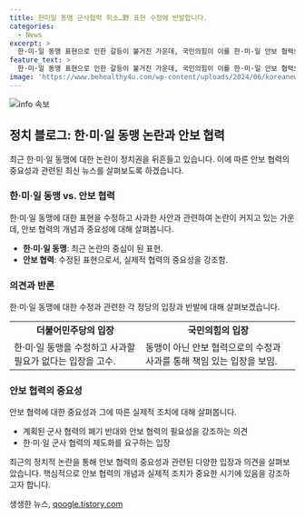 ```yaml
---
title: 한미일 동맹 군사협력 취소…野 표현 수정에 반발합니다.
categories:
  - News
excerpt: >
  한·미·일 동맹 표현으로 인한 갈등이 불거진 가운데, 국민의힘이 이를 한·미·일 안보 협력으로 수정하고 사과했다. 더불어민주당 의원들은 이에 대해 표현 수정만으로는 문제 해결이 아니며 군사 협력 자체를 폐기해야 한다며 호감 표현하지 않았다. 국민의힘은 한·미·일 동맹 표현을 실수로 사과하며 정정했지만, 이에 대한 반대 의견도 존재한다. 마침내 국민의힘과 더불어민주당 간의 갈등은 대정부 질문 파행으로 이어졌다.
feature_text: >
  한·미·일 동맹 표현으로 인한 갈등이 불거진 가운데, 국민의힘이 이를 한·미·일 안보 협력으로 수정하고 사과했다. 더불어민주당 의원들은 이에 대해 표현 수정만으로는 문제 해결이 아니며 군사 협력 자체를 폐기해야 한다며 호감 표현하지 않았다. 국민의힘은 한·미·일 동맹 표현을 실수로 사과하며 정정했지만, 이에 대한 반대 의견도 존재한다. 마침내 국민의힘과 더불어민주당 간의 갈등은 대정부 질문 파행으로 이어졌다.
image: 'https://www.behealthy4u.com/wp-content/uploads/2024/06/koreanews.jpg'
---
```


<p><img src="https://www.behealthy4u.com/wp-content/uploads/2024/06/koreanews.jpg" alt="info 속보" /></p>

<h2 data-ke-size="size26">정치 블로그: 한·미·일 동맹 논란과 안보 협력</h2>

<p data-ke-size="size16">최근 한·미·일 동맹에 대한 논란이 정치권을 뒤흔들고 있습니다. 이에 따른 안보 협력의 중요성과 관련된 최신 뉴스를 살펴보도록 하겠습니다.</p>

<h3>한·미·일 동맹 vs. 안보 협력</h3>

<p data-ke-size="size16">한·미·일 동맹에 대한 표현을 수정하고 사과한 사안과 관련하여 논란이 커지고 있는 가운데, 안보 협력의 개념과 중요성에 대해 살펴봅니다.</p>

<ul>
    <li><b>한·미·일 동맹</b>: 최근 논란의 중심이 된 표현.</li>
    <li><b>안보 협력</b>: 수정된 표현으로서, 실제적 협력의 중요성을 강조함.</li>
</ul>

<h3>의견과 반론</h3>

<p data-ke-size="size16">한·미·일 동맹에 대한 수정과 관련한 각 정당의 입장과 반발에 대해 살펴보겠습니다.</p>

<table>
    <tr>
        <td style="text-align: center; height: 17px;"><b>더불어민주당의 입장</b></td>
        <td style="text-align: center; height: 17px;"><b>국민의힘의 입장</b></td>
    </tr>
    <tr>
        <td>한·미·일 동맹을 수정하고 사과할 필요가 없다는 입장을 고수.</td>
        <td>동맹이 아닌 안보 협력으로의 수정과 사과를 통해 책임 있는 입장을 보임.</td>
    </tr>
</table>

<h3>안보 협력의 중요성</h3>

<p data-ke-size="size16">안보 협력에 대한 중요성과 그에 따른 실제적 조치에 대해 살펴봅니다.</p>

<ul>
    <li>계획된 군사 협력의 폐기 반대와 안보 협력의 필요성을 강조하는 의견</li>
    <li>한·미·일 군사 협력의 제도화를 요구하는 입장</li>
</ul>

<p data-ke-size="size16">최근의 정치적 논란을 통해 안보 협력의 중요성과 관련된 다양한 입장과 의견을 살펴보았습니다. 핵심적으로 안보 협력의 개념과 실제적 조치가 중요한 시기에 있음을 강조하고자 합니다.</p>
생생한 뉴스, <a href="https://qoogle.tistory.com" rel="dofollow">qoogle.tistory.com</a>


